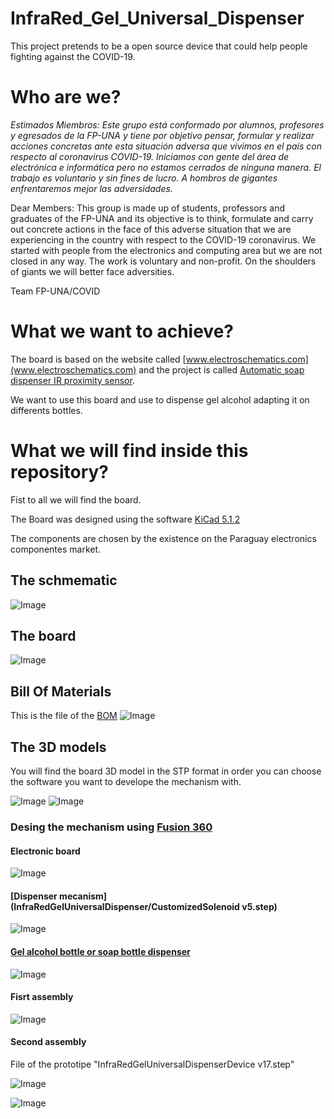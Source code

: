 InfraRed_Gel_Universal_Dispenser
=================================
This project pretends to be a open source device that could help people fighting against the COVID-19.
# Who are we?
*Estimados Miembros: Este grupo está conformado por alumnos, profesores y egresados de la FP-UNA y tiene por objetivo pensar, formular y realizar acciones concretas ante esta situación adversa que vivimos en el país con respecto al coronavirus COVID-19. Iniciamos con gente del área de electrónica e informática pero no estamos cerrados de ninguna manera. El trabajo es voluntario y sin fines de lucro. A hombros de gigantes enfrentaremos mejor las adversidades.*

Dear Members: This group is made up of students, professors and graduates of the FP-UNA and its objective is to think, formulate and carry out concrete actions in the face of this adverse situation that we are experiencing in the country with respect to the COVID-19 coronavirus. We started with people from the electronics and computing area but we are not closed in any way. The work is voluntary and non-profit. On the shoulders of giants we will better face adversities.

Team FP-UNA/COVID

# What we want to achieve?
The board is based on the website called [www.electroschematics.com](www.electroschematics.com) and the project is called [Automatic soap dispenser IR proximity sensor](https://www.electroschematics.com/automatic-soap-dispenser-ir-proximity-sensor/).

We want to use this board and use to dispense gel alcohol adapting it on differents bottles. 

# What we will find inside this repository?

Fist to all we will find the board.

The Board was designed using the software [KiCad 5.1.2](https://www.kicad-pcb.org)

The components are chosen by the existence on the Paraguay electronics componentes market.

## The schmematic

![Image](InfraRedGelUniversalDispenser/3D-MODEL-IRUGD03.png)

## The board

![Image](InfraRedGelUniversalDispenser/3D-MODEL-IRUGD02.png)

## Bill Of Materials
This is the file of the [BOM](InfraRedGelUniversalDispenser/bom/ibom.html)
![Image](InfraRedGelUniversalDispenser/3D-MODEL-IRUGD04.png)

## The 3D models

You will find the board 3D model in the STP format in order you can choose the software you want to develope the mechanism with.

![Image](InfraRedGelUniversalDispenser/3D-MODEL-IRUGD.png)
![Image](InfraRedGelUniversalDispenser/3D-MODEL-IRUGD00.png)

### Desing the mechanism using [Fusion 360](https://www.autodesk.com/products/fusion-360/students-teachers-educators)

#### Electronic board

![Image](InfraRedGelUniversalDispenser/3D-MODEL-IRUGD01.png)

#### [Dispenser mecanism](InfraRedGelUniversalDispenser/CustomizedSolenoid v5.step)

![Image](InfraRedGelUniversalDispenser/3D-MODEL-IRUGD05.png)

#### [Gel alcohol bottle or soap bottle dispenser](https://grabcad.com/library/soap-dispenser-5)

![Image](InfraRedGelUniversalDispenser/3D-MODEL-IRUGD06.png)

#### Fisrt assembly

![Image](InfraRedGelUniversalDispenser/3D-MODEL-IRUGD07.png)

#### Second assembly

File of the prototipe "InfraRedGelUniversalDispenserDevice v17.step"

![Image](InfraRedGelUniversalDispenser/3D-MODEL-IRUGD08.png)

![Image](InfraRedGelUniversalDispenser/3D-MODEL-IRUGD09.png)